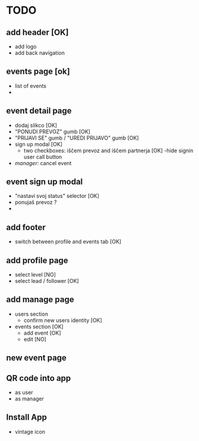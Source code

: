 # TODO

## add header [OK]

- add logo
- add back navigation

## events page [ok]

- list of events
-

## event detail page

- dodaj slikco [OK]
- "PONUDI PREVOZ" gumb [OK]
- "PRIJAVI SE" gumb / "UREDI PRIJAVO" gumb [OK]
- sign up modal [OK]
  - two checkboxes: iščem prevoz and iščem partnerja [OK]
-hide signin user call button
- _manager_: cancel event

## event sign up modal

- "nastavi svoj status" selector [OK]
- ponujaš prevoz ?
-

## add footer

- switch between profile and events tab [OK]

## add profile page

- select level [NO]
- select lead / follower [OK]

## add manage page

- users section
  - confirm new users identity [OK]
- events section [OK]
  - add event [OK]
  - edit [NO]

## new event page


## QR code into app

- as user
- as manager


## Install App
- vintage icon